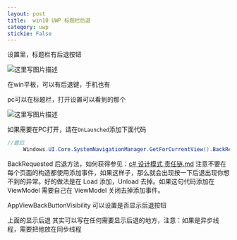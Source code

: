 ```yaml
---
layout: post
title:  win10 UWP 标题栏后退 
category: uwp 
stickie: False
---
```

<!--more-->

<div id="toc"></div>


设置里，标题栏有后退按钮

![这里写图片描述](http://img.blog.csdn.net/20160201125801185)

在win平板，可以有后退键，手机也有

pc可以在标题栏，打开设置可以看到的那个


![这里写图片描述](http://img.blog.csdn.net/20160201130404911)

如果需要在PC打开，请在`OnLaunched`添加下面代码

```csharp
//最后
     Windows.UI.Core.SystemNavigationManager.GetForCurrentView().BackRequested += BackRequested;     //添加事件  Windows.UI.Core.SystemNavigationManager.GetForCurrentView().AppViewBackButtonVisibility = Windows.UI.Core.AppViewBackButtonVisibility.Visible;

```

BackRequested 后退方法，如何获得参见：[c# 设计模式 责任链.md](c-设计模式-责任链.md) 注意不要在每个页面的构造都使用添加事件，如果这样子，那么就会出现按一下后退出现你想不到的异常。好的做法是在 Load 添加，Unload 去掉。如果这句代码添加在 ViewModel 需要自己在 ViewModel 关闭去掉添加事件。

AppViewBackButtonVisibility 可以设置是否显示后退按钮

上面的显示后退
其实可以写在任何需要显示后退的地方，注意：如果是异步线程，需要把他放在同步线程


